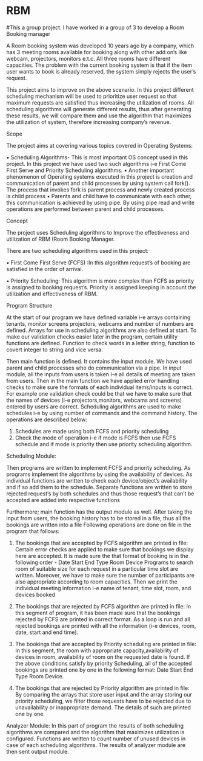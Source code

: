# RBM
#This a group project. I have worked in a group of 3 to develop a Room Booking manager

A Room booking system was developed 10 years ago by a company, which has 3 meeting rooms available for booking along with other add on’s like webcam, projectors, monitors e.t.c. All three rooms have different capacities. The problem with the current booking system is that if the item user wants to book is already reserved, the system simply rejects the user’s request.

This project aims to improve on the above scenario. In this project different scheduling mechanism will be used to prioritize user request so that maximum requests are satisfied thus increasing the utilization of rooms. All scheduling algorithms will generate different results, thus after generating these results, we will compare them and use the algorithm that maximizes the utilization of system, therefore increasing company’s revenue.

Scope

The project aims at covering various topics covered in Operating Systems:

•	Scheduling Algorithms- This is most important OS concept used in this project. In this project we have used two such algorithms i-e First Come First Serve and Priority Scheduling algorithms.
•	 Another important phenomenon of Operating systems executed in this project is creation and communication of parent and child processes by using system call fork(). The process that invokes fork is parent process and newly created process is child process
•	Parents and child have to communicate with each other, this communication is achieved by using pipe. By using pipe read and write operations are performed between parent and child processes.


Concept

The project uses Scheduling algorithms to Improve the effectiveness and utilization of RBM (Room Booking Manager.

There are two scheduling algorithms used in this project:

•	First Come First Serve (FCFS) :In this algorithm request’s of booking are satisfied in the order of arrival.

•	Priority Scheduling: This algorithm is more complex than FCFS as priority is assigned to booking request’s. Priority is assigned keeping in account the utilization and effectiveness of RBM.

Program Structure

At the start of our program we have defined variable i-e  arrays containing tenants, monitor screens projectors,  webcams and number of numbers are defined. Arrays for use in scheduling  algorithms are also defined at start.
To make our validation checks easier later in the program, certain utility functions are defined. Function to check words in a letter string, function to covert integer to string and vice versa.

Then main function is defined. It contains the input module. We have used parent and child processes who do communication via a pipe. In input module, all the inputs from users is taken i-e all details of meeting are taken from users. Then in the main  function we have applied error handling checks to make sure the formats of each individual items/inputs is correct. For example one validation check could be that we have to make sure that the names of devices (i-e projectors,monitors, webcams and screens) entered by users are correct.
Scheduling algorithms are used to make schedules i-e by using number of commands and the command history. The operations are described below:
1)  Schedules are made using both FCFS and priority scheduling
2) Check the mode of operation i-e if mode is FCFS then use FCFS schedule and if mode is priority then use priority scheduling algorithm.

Scheduling Module:

Then programs are written to implement FCFS and priority scheduling. As programs implement the algorithms by using the availability of devices. As individual functions are written to check each device/object’s availability and if so add them to the schedule. Separate functions are written to store rejected request’s by both schedules and thus those request’s  that can’t be accepted are added into respective functions

Furthermore; main function has the output module as well. After taking the input from users, the booking history has to be stored in a file, thus all the bookings are written into a file
Following operations are done on file in the program that follows:

1)  The bookings that are accepted by FCFS algorithm are printed in file: Certain    error checks are applied to make sure that bookings we display here are accepted. It is made sure the that format of booking is in the following order - Date Start End Type Room Device 
Programs to search room of suitable size for each request in a particular time slot are written. Moreover, we have to make sure the number of participants are also appropriate according to room capacities. Then we print the individual meeting information i-e name of tenant, time slot, room, and devices booked

2)   The bookings that are rejected by FCFS algorithm are printed in file: In this segment of program, it has been made sure that the bookings rejected by FCFS are printed in correct format. As a loop is run and all rejected bookings are printed with all the information (i-e devices, room, date, start and end time).

3)  The bookings that are accepted by Priority scheduling are printed in file:
 In this segment, the room with appropriate capacity,availability of devices in room, availability of room on the requested date is found. If the above conditions satisfy by priority Scheduling, all of the accepted bookings are printed one by one in the following format: Date Start End Type Room Device.

4)  The bookings that are rejected by Priority algorithm are printed in file: By comparing the arrays that store user input and the array storing our priority scheduling, we filter those requests have to be rejected due to unavailability or inappropriate demand. The details of such are printed one by one.

Analyzer Module: In this part of program the results of both scheduling algorithms are compared and the algorithm that maximizes utilization is configured. Functions are written to count number of unused devices in case of each scheduling algorithms. The results of analyzer module are then sent output module.

